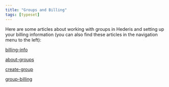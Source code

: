 ```yaml
---
title: "Groups and Billing"
tags: [typeset]
---
```

 
<html><body><section data-type="chapter" class="hsecchapter" data-hederis-type="hsecchapter" id="intro-groups" data-pi-attrs="id: intro-groups; data-tags: typeset;" role="doc-chapter" data-tags="typeset" data-author-name=" " data-book-title=" " title="Groups and Billing"><p class="hblkp" data-hederis-type="hblkp" id="pwuktfKVy">Here are some articles about working with groups in Hederis and setting up your billing information (you can also find these articles in the navigation menu to the left): </p><p class="hblkp" data-hederis-type="hblkp" id="p0PPWWHx1"><a href="{% link _docs/billing-info.md %}" class="hspana" data-hederis-type="hspana" id="pIoLb4B8N">billing-info</a></p><p class="hblkp" data-hederis-type="hblkp" id="p3og3HaZ6"><a href="{% link _docs/about-groups.md %}" class="hspana" data-hederis-type="hspana" id="pfQRlRs4u">about-groups</a></p><p class="hblkp" data-hederis-type="hblkp" id="pK4I6tvWM"><a href="{% link _docs/create-group.md %}" class="hspana" data-hederis-type="hspana" id="prwtfWXao">create-group</a></p><p class="hblkp" data-hederis-type="hblkp" id="p9SkjSWfi"><a href="{% link _docs/group-billing.md %}" class="hspana" data-hederis-type="hspana" id="pacODSLSA">group-billing</a></p></section></body></html>
